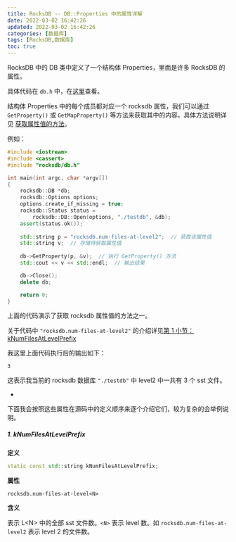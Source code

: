 ```yaml
---
title: RocksDB -- DB::Properties 中的属性详解
date: 2022-03-02 16:42:26
updated: 2022-03-02 16:42:26
categories: [数据库]
tags: [RocksDB,数据库]
toc: true
---
```




RocksDB 中的 DB 类中定义了一个结构体 Properties，里面是许多 RocksDB 的属性。

具体代码在 `db.h` 中，在[这里](https://github.com/facebook/rocksdb/blob/v6.25.3/include/rocksdb/db.h#L748-L987)查看。

结构体 Properties 中的每个成员都对应一个 rocksdb 属性，我们可以通过 `GetProperty()` 或 `GetMapProperty()` 等方法来获取其中的内容。具体方法说明详见 [获取属性值的方法](https://gukaifeng.cn/posts/rocksdb-db-lei/#18-2-获取属性值的方法)。

例如：

```cpp
#include <iostream>
#include <cassert>
#include "rocksdb/db.h"

int main(int argc, char *argv[])
{
    rocksdb::DB *db;
    rocksdb::Options options;
    options.create_if_missing = true;
    rocksdb::Status status =
        rocksdb::DB::Open(options, "./testdb", &db);
    assert(status.ok());
  
    std::string p = "rocksdb.num-files-at-level2";  // 获取该属性值
    std::string v;  // 存储待获取属性值
  
    db->GetProperty(p, &v);  // 执行 GetProperty() 方法
    std::cout << v << std::endl;  // 输出结果

    db->Close();
    delete db;

    return 0;
}
```

上面的代码演示了获取 rocksdb 属性值的方法之一。

关于代码中 `"rocksdb.num-files-at-level2"` 的介绍详见[第 1 小节：kNumFilesAtLevelPrefix]()

我这里上面代码执行后的输出如下：

```
3
```

这表示我当前的 rocksdb 数据库 `"./testdb"` 中 level2 中一共有 3 个 sst 文件。

-

下面我会按照这些属性在源码中的定义顺序来逐个介绍它们，较为复杂的会举例说明。



##### 1. kNumFilesAtLevelPrefix

**定义**

```cpp
static const std::string kNumFilesAtLevelPrefix;
```

**属性**

```
rocksdb.num-files-at-level<N>
```

**含义**

表示 L<N\> 中的全部 sst 文件数。`<N>` 表示 level 数。如 `rocksdb.num-files-at-level2` 表示 level 2 的文件数。

